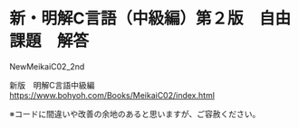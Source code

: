 # 新・明解C言語（中級編）第２版　自由課題　解答

NewMeikaiC02_2nd

新版　明解C言語中級編
https://www.bohyoh.com/Books/MeikaiC02/index.html

※コードに間違いや改善の余地のあると思いますが、ご容赦ください。
